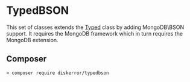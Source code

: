 # TypedBSON
This set of classes extends the [Typed](https://github.com/diskerror/Typed) class by adding MongoDB\BSON support. It requires the MongoDB framework which in turn requires the MongoDB extension.



## Composer
```
> composer require diskerror/typedbson
```
